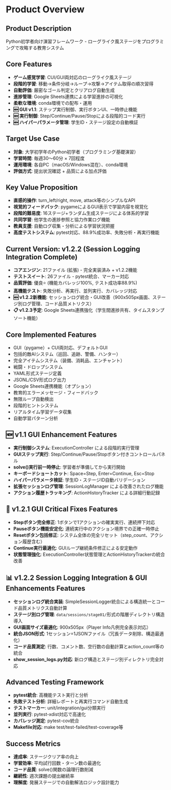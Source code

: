 # Product Overview

## Product Description
Python初学者向け演習フレームワーク - ローグライク風ステージをプログラミングで攻略する教育システム

## Core Features
- **ゲーム感覚学習**: CUI/GUI両対応のローグライク風ステージ
- **段階的学習**: 移動→条件分岐→ループ→攻撃→アイテム取得の順次習得
- **自動評価**: 厳密なゴール判定とクリアログ自動生成
- **進捗管理**: Google Sheets連携による学習進捗の可視化
- **柔軟な環境**: conda環境での配布・運用
- **🆕 GUI v1.1**: ステップ実行制御、実行ボタンUI、一時停止機能
- **🆕 実行制御**: Step/Continue/Pause/Stopによる段階的コード実行
- **🆕 ハイパーパラメータ管理**: 学生ID・ステージ設定の自動検証

## Target Use Case
- **対象**: 大学初学年のPython初学者（プログラミング基礎演習）
- **学習時間**: 毎週30〜60分 × 7回程度
- **運用環境**: 各自PC（macOS/Windows混在）、conda環境
- **評価方式**: 提出状況確認 + 品質による加点評価

## Key Value Proposition
- **直感的操作**: turn_left/right, move, attack等のシンプルなAPI
- **視覚的フィードバック**: pygameによるGUI表示で学習内容を視覚化
- **段階的難易度**: 16ステージ+ランダム生成ステージによる体系的学習
- **共同学習**: 他学生の進捗参照と協力作業ログ機能
- **教員支援**: 自動ログ収集・分析による学習状況把握
- **高度テストシステム**: pytest対応、88.9%成功率、失敗分析・再実行機能

## Current Version: v1.2.2 (Session Logging Integration Complete)
- **コアエンジン**: 21ファイル (拡張) - 完全実装済み + v1.2.2機能
- **テストスイート**: 26ファイル - pytest統合、マーカー対応
- **品質評価**: 優良⭐ (機能カバレッジ100%, テスト成功率88.9%)
- **高機能テスト**: 失敗分析、再実行、並列実行、カバレッジ対応
- **🆕 v1.2.2新機能**: セッションログ統合・GUI改善（900x505px画面、ステージ別ログ管理、コード品質メトリクス）
- **📋 v1.2.3予定**: Google Sheets連携強化（学生間進捗共有、タイムスタンプソート機能）

## Core Implemented Features  
- GUI（pygame）+ CUI両対応、デフォルトGUI
- 包括的敵AIシステム（巡回、追跡、警備、ハンター）
- 完全アイテムシステム（装備、消耗品、エンチャント） 
- 戦闘・ドロップシステム
- YAML形式ステージ定義
- JSONL/CSV形式ログ出力
- Google Sheets連携機能（オプション）
- 教育的エラーメッセージ・フィードバック
- 無限ループ自動検出
- 段階的ヒントシステム
- リアルタイム学習データ収集
- 自動学習パターン分析

## 🆕 v1.1 GUI Enhancement Features
- **実行制御システム**: ExecutionController による段階的実行管理
- **GUIステップ実行**: Step/Continue/Pause/Stopボタン付きコントロールパネル
- **solve()実行前一時停止**: 学習者が準備してから実行開始
- **キーボードショートカット**: Space=Step, Enter=Continue, Esc=Stop
- **ハイパーパラメータ検証**: 学生ID・ステージID自動バリデーション
- **拡張セッションログ管理**: SessionLogManager による改善されたログ機能
- **アクション履歴トラッキング**: ActionHistoryTracker による詳細行動記録

## 🔧 v1.2.1 GUI Critical Fixes Features
- **Stepボタン完全修正**: 1ボタンで1アクションの確実実行、連続押下対応
- **Pauseボタン機能安定化**: 連続実行中のアクション境界での正確一時停止
- **Resetボタン包括修正**: システム全体の完全リセット（step_count、アクション履歴含む）
- **Continue実行最適化**: GUIループ継続条件修正による安定動作
- **状態管理強化**: ExecutionController状態管理とActionHistoryTrackerの統合改善

## 📊 v1.2.2 Session Logging Integration & GUI Enhancements Features
- **セッションログ統合実装**: SimpleSessionLogger統合による構造統一とコード品質メトリクス自動計算
- **ステージ別ログ管理**: `data/sessions/stage01/`形式の階層ディレクトリ構造導入  
- **GUI画面サイズ最適化**: 900x505px（Player Info凡例完全表示対応）
- **統合JSON形式**: 1セッション=1JSONファイル（冗長データ削除、構造最適化）
- **コード品質測定**: 行数、コメント数、空行数の自動計算とaction_count等の統合
- **show_session_logs.py対応**: 新ログ構造とステージ別ディレクトリ完全対応

## Advanced Testing Framework
- **pytest統合**: 高機能テスト実行と分析
- **失敗テスト分析**: 詳細レポートと再実行コマンド自動生成
- **テストマーカー**: unit/integration/gui分類実行
- **並列実行**: pytest-xdist対応で高速化
- **カバレッジ測定**: pytest-cov統合
- **Makefile対応**: make test/test-failed/test-coverage等

## Success Metrics
- **達成率**: ステージクリア率の向上
- **学習効率**: 平均試行回数・ターン数の最適化
- **コード品質**: solve()関数の論理行数削減
- **継続性**: 週次課題の提出継続率
- **理解度**: 発展ステージでの自動解法ロジック設計能力